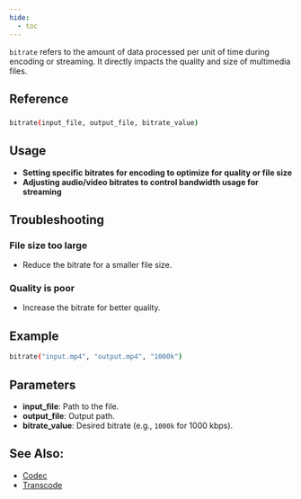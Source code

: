 ```yaml
---
hide:
  - toc
---
```


`bitrate` refers to the amount of data processed per unit of time during encoding or streaming. It directly impacts the quality and size of multimedia files.

## Reference

### 
```bash
bitrate(input_file, output_file, bitrate_value)
```

## Usage

- **Setting specific bitrates for encoding to optimize for quality or file size**
- **Adjusting audio/video bitrates to control bandwidth usage for streaming**

## Troubleshooting

### File size too large
- Reduce the bitrate for a smaller file size.

### Quality is poor
- Increase the bitrate for better quality.

## Example

```bash
bitrate("input.mp4", "output.mp4", "1000k")
```

## Parameters

- **input_file**: Path to the file.
- **output_file**: Output path.
- **bitrate_value**: Desired bitrate (e.g., `1000k` for 1000 kbps).

## See Also:
- [Codec](codec.md)
- [Transcode](transcode.md)

